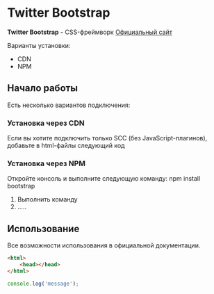 # Twitter Bootstrap

**Twitter Bootstrap** - CSS-фреймворк [Официальный сайт](https://getbootstrap.com)

Варианты установки:
* CDN
* NPM
## Начало работы
Есть несколько вариантов подключения:

### Установка через CDN
Если вы хотите подключить только SCC (без JavaScript-плагинов), добавьте в html-файлы следующий код

### Установка через NPM
Откройте консоль и выполните следующую команду: npm install bootstrap
1. Выполнить команду
1. .....

## Использование
Все возможности использования в официальной документации.

```html
<html>
    <head></head>
</html>
```
```javascript
console.log('message');
```

